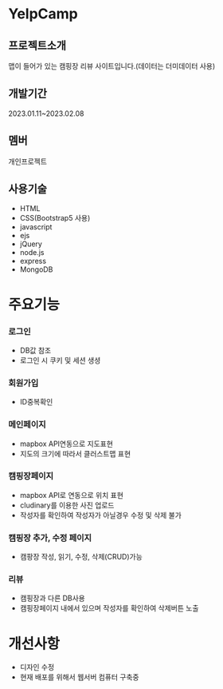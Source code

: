 # YelpCamp
>
## 프로젝트소개
>
맵이 들어가 있는 캠핑장 리뷰 사이트입니다.(데이터는 더미데이터 사용)
## 개발기간
>
2023.01.11~2023.02.08
## 멤버
>
개인프로젝트
## 사용기술
>
- HTML
- CSS(Bootstrap5 사용)
- javascript
- ejs
- jQuery
- node.js
- express
- MongoDB
# 주요기능
>
### 로그인
- DB값 참조
- 로그인 시 쿠키 및 세션 생셩

### 회원가입
- ID중복확인

### 메인페이지
- mapbox API연동으로 지도표현
- 지도의 크기에 따라서 클러스트맵 표현

### 캠핑장페이지
- mapbox API로 연동으로 위치 표현
- cludinary를 이용한 사진 업로드
- 작성자를 확인하여 작성자가 아닐경우 수정 및 삭제 불가

### 캠핑장 추가, 수정 페이지
- 캠팡장 작성, 읽기, 수정, 삭제(CRUD)가능

### 리뷰
- 캠핑장과 다른 DB사용
- 캠핑장페이지 내에서 있으며 작성자를 확인하여 삭제버튼 노출

# 개선사항
- 디자인 수정
- 현재 배포를 위해서 웹서버 컴퓨터 구축중
